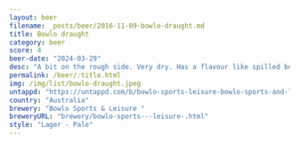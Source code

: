 ```yaml
---
layout: beer
filename: _posts/beer/2016-11-09-bowlo-draught.md
title: Bowlo draught
category: beer
score: 4
beer-date: "2024-03-29"
desc: "A bit on the rough side. Very dry. Has a flavour like spilled beer. Not something I would be jumping back to"
permalink: /beer/:title.html
img: /img/list/bowlo-draught.jpeg
untappd: "https://untappd.com/b/bowlo-sports-leisure-bowlo-sports-and-leisure-bowlo-draught/4283504"
country: "Australia"
brewery: "Bowlo Sports & Leisure "
breweryURL: "brewery/bowlo-sports---leisure-.html"
style: "Lager - Pale"
---
```

